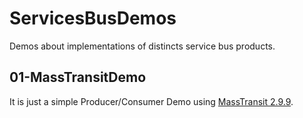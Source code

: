 # ServicesBusDemos
Demos about implementations of distincts service bus products.

## 01-MassTransitDemo
It is just a simple Producer/Consumer Demo using [MassTransit 2.9.9](https://www.nuget.org/packages/MassTransit/2.9.9).
